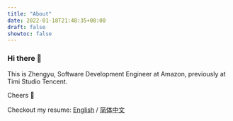 ```yaml
---
title: "About"
date: 2022-01-18T21:48:35+08:00
draft: false
showtoc: false
---
```


### Hi there 👋

This is Zhengyu, Software Development Engineer at Amazon, previously at Timi Studio Tencent.

Cheers 🍻


Checkout my resume: [English](https://raw.githubusercontent.com/ZintrulCre/hugo-site/cdca2e4dbcf754a223498885e9c892db5050f7e1/resources/Resume-Zhengyu-Chen.pdf) / [简体中文](https://raw.githubusercontent.com/ZintrulCre/hugo-site/63559f697d67b8762cff7618c6f7bf6344e65032/resources/Resume-Zhengyu-Chen-Chinese.pdf)
